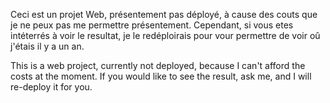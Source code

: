Ceci est un projet Web, présentement pas déployé, à cause des couts que je ne peux pas me permettre présentement. Cependant, si vous etes intéterrés à voir le resultat, je le redéploirais pour vour permettre de voir oû j'étais il y a un an.


This is a web project, currently not deployed, because I can't afford the costs at the moment. If you would like to see the result, ask me, and I will re-deploy it for you.
